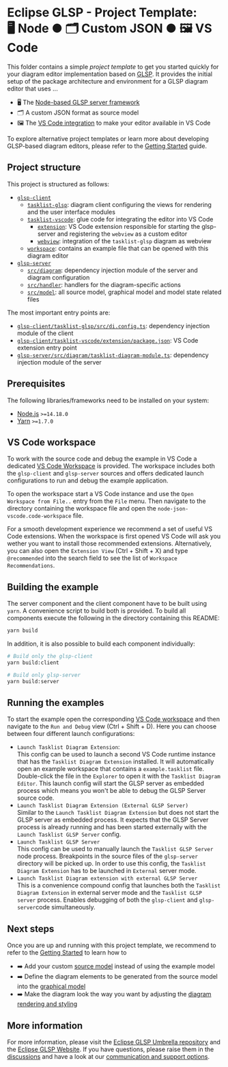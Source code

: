 # Eclipse GLSP - Project Template:<br> 🖥️ Node ● 🗂️ Custom JSON ● 🖼️ VS Code

This folder contains a simple _project template_ to get you started quickly for your diagram editor implementation based on [GLSP](https://github.com/eclipse-glsp/glsp).
It provides the initial setup of the package architecture and environment for a GLSP diagram editor that uses ...

-   🖥️ The [Node-based GLSP server framework](https://github.com/eclipse-glsp/glsp-server-node)
-   🗂️ A custom JSON format as source model
-   🖼️ The [VS Code integration](https://github.com/eclipse-glsp/glsp-vscode-integration) to make your editor available in VS Code

To explore alternative project templates or learn more about developing GLSP-based diagram editors, please refer to the [Getting Started](https://www.eclipse.org/glsp/documentation/gettingstarted) guide.

## Project structure

This project is structured as follows:

-   [`glsp-client`](glsp-client)
    -   [`tasklist-glsp`](glsp-client/tasklist-glsp): diagram client configuring the views for rendering and the user interface modules
    -   [`tasklist-vscode`](glsp-client/tasklist-vscode): glue code for integrating the editor into VS Code
        -   [`extension`](glsp-client/tasklist-vscode/extension): VS Code extension responsible for starting the glsp-server and registering the `webview` as a custom editor
        -   [`webview`](glsp-client/tasklist-vscode/webview): integration of the `tasklist-glsp` diagram as webview
    -   [`workspace`](glsp-client/workspace): contains an example file that can be opened with this diagram editor
-   [`glsp-server`](glsp-server)
    -   [`src/diagram`](glsp-server/src/diagram): dependency injection module of the server and diagram configuration
    -   [`src/handler`](glsp-server/src/handler): handlers for the diagram-specific actions
    -   [`src/model`](glsp-server/src/model): all source model, graphical model and model state related files

The most important entry points are:

-   [`glsp-client/tasklist-glsp/src/di.config.ts`](glsp-client/tasklist-glsp/src/di.config.ts): dependency injection module of the client
-   [`glsp-client/tasklist-vscode/extension/package.json`](glsp-client/tasklist-vscode/extension/package.json): VS Code extension entry point
-   [`glsp-server/src/diagram/tasklist-diagram-module.ts`](glsp-server/src/diagram/tasklist-diagram-module.ts): dependency injection module of the server

## Prerequisites

The following libraries/frameworks need to be installed on your system:

-   [Node.js](https://nodejs.org/en/) `>=14.18.0`
-   [Yarn](https://classic.yarnpkg.com/en/docs/install#debian-stable) `>=1.7.0`

## VS Code workspace

To work with the source code and debug the example in VS Code a dedicated [VS Code Workspace](node-json-vscode.code-workspace) is provided.
The workspace includes both the `glsp-client` and `glsp-server` sources and offers dedicated launch configurations to run and debug the example application.

To open the workspace start a VS Code instance and use the `Open Workspace from File..` entry from the `File` menu.
Then navigate to the directory containing the workspace file and open the `node-json-vscode.code-workspace` file.

For a smooth development experience we recommend a set of useful VS Code extensions. When the workspace is first opened VS Code will ask you wether you want to install those recommended extensions.
Alternatively, you can also open the `Extension View` (Ctrl + Shift + X) and type `@recommended` into the search field to see the list of `Workspace Recommendations`.

## Building the example

The server component and the client component have to be built using `yarn`. A convenience script to build both is provided.
To build all components execute the following in the directory containing this README:

```bash
yarn build
```

In addition, it is also possible to build each component individually:

```bash
# Build only the glsp-client
yarn build:client

# Build only glsp-server
yarn build:server
```

## Running the examples

To start the example open the corresponding [VS Code workspace](node-json-vscode.code-workspace) and then navigate to the `Run and Debug` view (Ctrl + Shift + D).
Here you can choose between four different launch configurations:

-   `Launch Tasklist Diagram Extension`: <br>
    This config can be used to launch a second VS Code runtime instance that has the `Tasklist Diagram Extension` installed.
    It will automatically open an example workspace that contains a `example.tasklist` file. Double-click the file in the `Explorer` to open it with the `Tasklist Diagram Editor`.
    This launch config will start the GLSP server as embedded process which means you won't be able to debug the GLSP Server source code.
-   `Launch Tasklist Diagram Extension (External GLSP Server)`<br>
    Similar to the `Launch Tasklist Diagram Extension` but does not start the GLSP server as embedded process.
    It expects that the GLSP Server process is already running and has been started externally with the `Launch Tasklist GLSP Server` config.
-   `Launch Tasklist GLSP Server`<br>
    This config can be used to manually launch the `Tasklist GLSP Server` node process.
    Breakpoints in the source files of the `glsp-server` directory will be picked up.
    In order to use this config, the `Tasklist Diagram Extension` has to be launched in `External` server mode.
-   `Launch Tasklist Diagram extension with external GLSP Server`<br>
    This is a convenience compound config that launches both the `Tasklist Diagram Extension` in external server mode and the
    `Tasklist GLSP server` process.
    Enables debugging of both the `glsp-client` and `glsp-server`code simultaneously.

## Next steps

Once you are up and running with this project template, we recommend to refer to the [Getting Started](https://www.eclipse.org/glsp/documentation) to learn how to

-   ➡️ Add your custom [source model](https://www.eclipse.org/glsp/documentation/sourcemodel) instead of using the example model
-   ➡️ Define the diagram elements to be generated from the source model into the [graphical model](https://www.eclipse.org/glsp/documentation/gmodel)
-   ➡️ Make the diagram look the way you want by adjusting the [diagram rendering and styling](https://www.eclipse.org/glsp/documentation/rendering)

## More information

For more information, please visit the [Eclipse GLSP Umbrella repository](https://github.com/eclipse-glsp/glsp) and the [Eclipse GLSP Website](https://www.eclipse.org/glsp/).
If you have questions, please raise them in the [discussions](https://github.com/eclipse-glsp/glsp/discussions) and have a look at our [communication and support options](https://www.eclipse.org/glsp/contact/).
